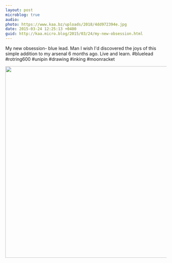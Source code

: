 ```yaml
---
layout: post
microblog: true
audio: 
photo: https://www.kaa.bz/uploads/2018/4dd972394e.jpg
date: 2015-03-24 12:25:13 +0400
guid: http://kaa.micro.blog/2015/03/24/my-new-obsession.html
---
```

My new obsession- blue lead. Man I wish I'd discovered the joys of this simple addition to my arsenal 6 months ago. Live and learn. #bluelead #rotring600 #unipin #drawing #inking #moonracket

<img src="https://www.kaa.bz/uploads/2018/4dd972394e.jpg" width="600" height="600" />
